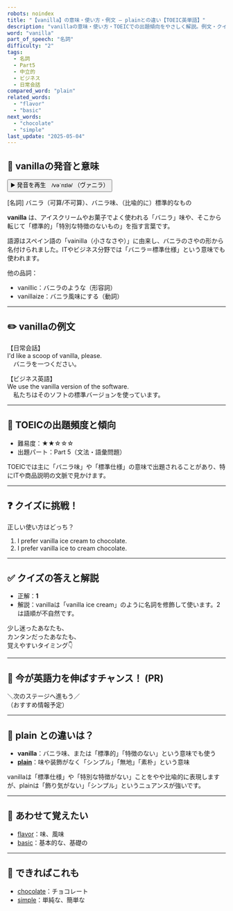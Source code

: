 ```yaml
---
robots: noindex
title: "【vanilla】の意味・使い方・例文 ― plainとの違い【TOEIC英単語】"
description: "vanillaの意味・使い方・TOEICでの出題傾向をやさしく解説。例文・クイズ付きでplainとの違いもわかりやすく学べます。"
word: "vanilla"
part_of_speech: "名詞"
difficulty: "2"
tags:
  - 名詞
  - Part5
  - 中立的
  - ビジネス
  - 日常会話
compared_word: "plain"
related_words:
  - "flavor"
  - "basic"
next_words:
  - "chocolate"
  - "simple"
last_update: "2025-05-04"
---
```


## 🔰 vanillaの発音と意味

<button class="play-audio" onclick="playTTS('vanilla')">
  <span class="play-audio-main">
    ▶️ 発音を再生　/vəˈnɪlə/
  </span>
  <span class="play-audio-sub">
    （ヴァニラ）
  </span>
</button>

[名詞] バニラ（可算/不可算）、バニラ味、（比喩的に）標準的なもの

**vanilla** は、アイスクリームやお菓子でよく使われる「バニラ」味や、そこから転じて「標準的」「特別な特徴のないもの」を指す言葉です。

語源はスペイン語の「vainilla（小さなさや）」に由来し、バニラのさやの形から名付けられました。ITやビジネス分野では「バニラ＝標準仕様」という意味でも使われます。

他の品詞：  
- vanillic：バニラのような（形容詞）
- vanillaize：バニラ風味にする（動詞）

---

## ✏️ vanillaの例文

【日常会話】  
I'd like a scoop of vanilla, please.  
　バニラを一つください。

【ビジネス英語】  
We use the vanilla version of the software.  
　私たちはそのソフトの標準バージョンを使っています。

---

## 🎯 TOEICの出題頻度と傾向

- 難易度：★★☆☆☆
- 出題パート：Part 5（文法・語彙問題）

TOEICでは主に「バニラ味」や「標準仕様」の意味で出題されることがあり、特にITや商品説明の文脈で見かけます。

---

## ❓ クイズに挑戦！

正しい使い方はどっち？

1. I prefer vanilla ice cream to chocolate.  
2. I prefer vanilla ice to cream chocolate.

---

## ✅ クイズの答えと解説

- 正解：**1**
- 解説：vanillaは「vanilla ice cream」のように名詞を修飾して使います。2は語順が不自然です。

少し迷ったあなたも、  
カンタンだったあなたも、  
覚えやすいタイミング👇️

---

## 🚀 今が英語力を伸ばすチャンス！ (PR)

<div class="info-center">
＼次のステージへ進もう／<br>  
（おすすめ情報予定）
</div>

---

## 🤔  plain との違いは？

- **vanilla**：バニラ味、または「標準的」「特徴のない」という意味でも使う
- **[plain](/word/plain/)**：味や装飾がなく「シンプル」「無地」「素朴」という意味

vanillaは「標準仕様」や「特別な特徴がない」ことをやや比喩的に表現しますが、plainは「飾り気がない」「シンプル」というニュアンスが強いです。

---

## 🧩 あわせて覚えたい

- [flavor](/word/flavor/)：味、風味
- [basic](/word/basic/)：基本的な、基礎の

---

## 📖 できればこれも

- [chocolate](/word/chocolate/)：チョコレート
- [simple](/word/simple/)：単純な、簡単な

<!-- cvid: aid31_bid07 -->
